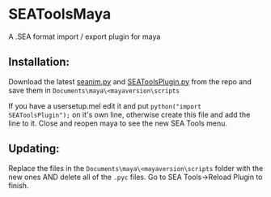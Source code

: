 # SEAToolsMaya
A .SEA format import / export plugin for maya

## Installation:
Download the latest [seanim.py](https://raw.githubusercontent.com/dtzxporter/SEATools/master/seanim.py) and [SEAToolsPlugin.py](https://raw.githubusercontent.com/dtzxporter/SEATools/master/SEAToolsPlugin.py) from the repo and save them in `Documents\maya\<mayaversion\scripts`

If you have a usersetup.mel edit it and put `python("import SEAToolsPlugin");` on it's own line, otherwise create this file and add the line to it. Close and reopen maya to see the new SEA Tools menu.

## Updating:
Replace the files in the `Documents\maya\<mayaversion\scripts` folder with the new ones AND delete all of the `.pyc` files. Go to SEA Tools->Reload Plugin to finish.
